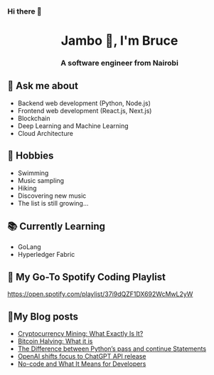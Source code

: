 ### Hi there 👋
<h1 align="center">Jambo 👋, I'm Bruce</h1>
<h3 align="center">A software engineer from Nairobi</h3>

<!-- ![Anurag's GitHub stats](https://github-readme-stats.vercel.app/api?username=bruceowenga&show_icons=true&theme=dark) -->

## 💬 Ask me about
- Backend web development (Python, Node.js)
- Frontend web development (React.js, Next.js)
- Blockchain
- Deep Learning and Machine Learning
- Cloud Architecture


## 📅 Hobbies
- Swimming
- Music sampling
- Hiking
- Discovering new music
- The list is still growing...


## 📚 Currently Learning
- GoLang
- Hyperledger Fabric

## 🎵 My Go-To Spotify Coding Playlist 

https://open.spotify.com/playlist/37i9dQZF1DX692WcMwL2yW

## 📝My Blog posts
<!-- BLOG-POST-LIST:START -->
- [Cryptocurrency Mining: What Exactly Is It?](https://techtribune.buzz/cryptocurrency-mining-what-exactly-is-it/)
- [Bitcoin Halving: What it is](https://techtribune.buzz/bitcoin-halving-what-it-is/)
- [The Difference between Python’s pass and continue Statements](https://techtribune.buzz/the-difference-between-pythons-pass-and-continue-statements/)
- [OpenAI shifts focus to ChatGPT API release](https://techtribune.buzz/openai-shifts-focus-to-chatgpt-api-release/)
- [No-code and What It Means for Developers](https://techtribune.buzz/no-code-and-what-it-means-for-developers/)
<!-- BLOG-POST-LIST:END -->

<!--
**bruceowenga/bruceowenga** is a ✨ _special_ ✨ repository because its `README.md` (this file) appears on your GitHub profile.

Here are some ideas to get you started:

- 🔭 I’m currently working on ...
- 🌱 I’m currently learning ...
- 👯 I’m looking to collaborate on ...
- 🤔 I’m looking for help with ...
- 💬 Ask me about ...
- 📫 How to reach me: ...
- 😄 Pronouns: ...
- ⚡ Fun fact: ...
-->
